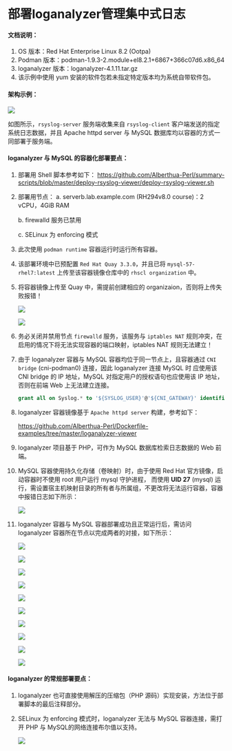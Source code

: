 # 部署loganalyzer管理集中式日志
#### 文档说明：

1. OS 版本：Red Hat Enterprise Linux 8.2 (Ootpa)
2. Podman 版本：podman-1.9.3-2.module+el8.2.1+6867+366c07d6.x86_64
3. loganalyzer 版本：loganalyzer-4.1.11.tar.gz
4. 该示例中使用 yum 安装的软件包若未指定特定版本均为系统自带软件包。

#### 架构示例：

![](https://github.com/Alberthua-Perl/summary-scripts/blob/master/deploy-rsyslog-viewer/images/loganalyzer-mysql-rsyslogserver.jpg)

如图所示，`rsyslog-server` 服务端收集来自 `rsyslog-client` 客户端发送的指定系统日志数据，并且 Apache httpd server 与 MySQL 数据库均以容器的方式一同部署于服务端。


#### loganalyzer 与 MySQL 的容器化部署要点：

1. 部署用 Shell 脚本参考如下：
   https://github.com/Alberthua-Perl/summary-scripts/blob/master/deploy-rsyslog-viewer/deploy-rsyslog-viewer.sh
   
2. 部署用节点：
   a. serverb.lab.example.com (RH294v8.0 course)：2 vCPU，4GiB RAM

   b. firewalld 服务已禁用
   
   c. SELinux 为 enforcing 模式
   
3. 此次使用 `podman runtime` 容器运行时运行所有容器。

4. 该部署环境中已预配置 `Red Hat Quay 3.3.0`，并且已将 `mysql-57-rhel7:latest` 上传至该容器镜像仓库中的 `rhscl organization` 中。

5. 将容器镜像上传至 Quay 中，需提前创建相应的 organizaion，否则将上传失败报错！

   ![](https://github.com/Alberthua-Perl/summary-scripts/blob/master/deploy-rsyslog-viewer/images/quay-push-error-1.JPG)

   ![](https://github.com/Alberthua-Perl/summary-scripts/blob/master/deploy-rsyslog-viewer/images/quay-push-error-2.JPG)

6. 务必关闭并禁用节点 `firewalld` 服务，该服务与 `iptables NAT` 规则冲突，在启用的情况下将无法实现容器的端口映射，iptables NAT 规则无法建立！

7. 由于 loganalyzer 容器与 MySQL 容器均位于同一节点上，且容器通过 `CNI bridge` (cni-podman0) 连接，因此 loganalyzer 连接 MySQL 时
   应使用该 CNI bridge 的 IP 地址，MySQL 对指定用户的授权语句也应使用该 IP 地址，否则在前端 Web 上无法建立连接。

   ```sql
   grant all on Syslog.* to '${SYSLOG_USER}'@'${CNI_GATEWAY}' identified by '${SYSLOG_PASS}';
   ```

8. loganalyzer 容器镜像基于 `Apache httpd server` 构建，参考如下：

   https://github.com/Alberthua-Perl/Dockerfile-examples/tree/master/loganalyzer-viewer

9. loganalyzer 项目基于 PHP，可作为 MySQL 数据库检索日志数据的 Web 前端。

10. MySQL 容器使用持久化存储（卷映射）时，由于使用 Red Hat 官方镜像，启动容器时不使用 root 用户运行 mysql 守护进程，
    而使用 **UID 27** (mysql) 运行，需设置宿主机映射目录的所有者与所属组，不更改将无法运行容器，容器中报错日志如下所示：
    
    ![](https://github.com/Alberthua-Perl/summary-scripts/blob/master/deploy-rsyslog-viewer/images/mysql-container-run-error.JPG)

11. loganalyzer 容器与 MySQL 容器部署成功且正常运行后，需访问 loganalyzer 容器所在节点以完成两者的对接，如下所示：

    ![](https://github.com/Alberthua-Perl/summary-scripts/blob/master/deploy-rsyslog-viewer/images/loganalyzer-web-1.JPG)

    ![](https://github.com/Alberthua-Perl/summary-scripts/blob/master/deploy-rsyslog-viewer/images/loganalyzer-web-2.JPG)
    
    ![](https://github.com/Alberthua-Perl/summary-scripts/blob/master/deploy-rsyslog-viewer/images/loganalyzer-web-3.JPG)

    ![](https://github.com/Alberthua-Perl/summary-scripts/blob/master/deploy-rsyslog-viewer/images/loganalyzer-web-4.JPG)

    ![](https://github.com/Alberthua-Perl/summary-scripts/blob/master/deploy-rsyslog-viewer/images/loganalyzer-web-5.JPG)

    ![](https://github.com/Alberthua-Perl/summary-scripts/blob/master/deploy-rsyslog-viewer/images/loganalyzer-web-6.JPG)

    ![](https://github.com/Alberthua-Perl/summary-scripts/blob/master/deploy-rsyslog-viewer/images/loganalyzer-web-7.JPG)

    ![](https://github.com/Alberthua-Perl/summary-scripts/blob/master/deploy-rsyslog-viewer/images/loganalyzer-web-8.JPG)

    ![](https://github.com/Alberthua-Perl/summary-scripts/blob/master/deploy-rsyslog-viewer/images/loganalyzer-web-9.JPG)

    ![](https://github.com/Alberthua-Perl/summary-scripts/blob/master/deploy-rsyslog-viewer/images/loganalyzer-web-10.JPG)

#### loganalyzer 的常规部署要点：

1. loganalyzer 也可直接使用解压的压缩包（PHP 源码）实现安装，方法位于部署脚本的最后注释部分。

2. SELinux 为 enforcing 模式时，loganalyzer 无法与 MySQL 容器连接，需打开 PHP 与 MySQL的网络连接布尔值以支持。

   ![](https://github.com/Alberthua-Perl/summary-scripts/blob/master/deploy-rsyslog-viewer/images/selinux-php-mysql-connection.JPG)
